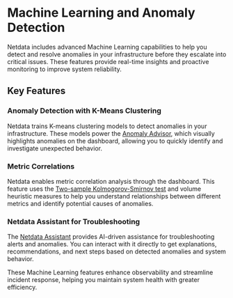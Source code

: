 # Machine Learning and Anomaly Detection

Netdata includes advanced Machine Learning capabilities to help you detect and resolve anomalies in your infrastructure before they escalate into critical issues. These features provide real-time insights and proactive monitoring to improve system reliability.

## Key Features

### Anomaly Detection with K-Means Clustering

Netdata trains K-means clustering models to detect anomalies in your infrastructure. These models power the [Anomaly Advisor](/docs/dashboards-and-charts/anomaly-advisor-tab.md), which visually highlights anomalies on the dashboard, allowing you to quickly identify and investigate unexpected behavior.

### Metric Correlations

Netdata enables metric correlation analysis through the dashboard. This feature uses the [Two-sample Kolmogorov-Smirnov test](https://en.wikipedia.org/wiki/Kolmogorov%E2%80%93Smirnov_test#Two-sample_Kolmogorov%E2%80%93Smirnov_test) and volume heuristic measures to help you understand relationships between different metrics and identify potential causes of anomalies.

### Netdata Assistant for Troubleshooting

The [Netdata Assistant](/docs/netdata-assistant.md) provides AI-driven assistance for troubleshooting alerts and anomalies. You can interact with it directly to get explanations, recommendations, and next steps based on detected anomalies and system behavior.

These Machine Learning features enhance observability and streamline incident response, helping you maintain system health with greater efficiency.